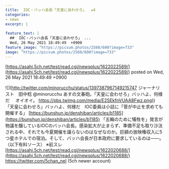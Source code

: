```yaml
---
title:  IOC・バッハ会長「天皇に会わせろ」  ★4  
categories:
- news
excerpt: |
  
feature_text: |
  ##  IOC・バッハ会長「天皇に会わせろ」 ...
  Wed, 26 May 2021 18:49:49  +0900
feature_image: "https://picsum.photos/2560/600?image=733"
image: "https://picsum.photos/2560/600?image=733"
---
```


[https://asahi.5ch.net/test/read.cgi/newsplus/1622022589/](https://asahi.5ch.net/test/read.cgi/newsplus/1622022589/)
posted on Wed, 26 May 2021 18:49:49  +0900

<!--more-->

![](http://twitter.com/minorucchu/status/1397387967149215747 ジャーナリスト　田中稔 @minorucchu あすの文春砲。「天皇に会わせろ」バッハよ、何様だ 　オイオイ。 [https://pbs.twimg.com/media/E2SEkfnVUAA8Fwz.png)](https://pbs.twimg.com/media/E2SEkfnVUAA8Fwz.png)) 「天皇に会わせろ」バッハよ、何様だ　IOC委員は小誌に「菅が中止を求めても開催する」 [https://bunshun.jp/denshiban/articles/b1185](https://bunshun.jp/denshiban/articles/b1185) 「五輪のために犠牲を」発言が物議を醸しているIOCのバッハ会長。感染拡大が止まらず、準備不足も取り沙汰される中、それでも今夏開催を譲らないのはなぜなのか。巨額の放映権収入に5つ星ホテルでの宿泊。そして、バッハ会長が日本政府に要求しているのは——。 （以下有料ソース） ※前スレ [https://asahi.5ch.net/test/read.cgi/newsplus/1622020688/](https://asahi.5ch.net/test/read.cgi/newsplus/1622020688/) https://twitter.com/5chan_nel (5ch newer account)
